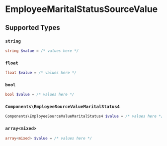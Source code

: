 # EmployeeMaritalStatusSourceValue


## Supported Types

### `string`

```php
string $value = /* values here */
```

### `float`

```php
float $value = /* values here */
```

### `bool`

```php
bool $value = /* values here */
```

### `Components\EmployeeSourceValueMaritalStatus4`

```php
Components\EmployeeSourceValueMaritalStatus4 $value = /* values here */
```

### `array<mixed>`

```php
array<mixed> $value = /* values here */
```

